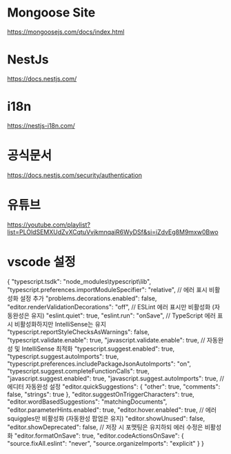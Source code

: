 # Mongoose Site
https://mongoosejs.com/docs/index.html

# NestJs 
https://docs.nestjs.com/

# i18n
https://nestjs-i18n.com/

# 공식문서
https://docs.nestjs.com/security/authentication

# 유튜브
https://youtube.com/playlist?list=PLOldSEMXUdZvXCqtuVvjkmnqaiR6WyDSf&si=iZdvEg8M9mxw0Bwo

# vscode 설정
{
  "typescript.tsdk": "node_modules\\typescript\\lib",
  "typescript.preferences.importModuleSpecifier": "relative",
  // 에러 표시 비활성화 설정 추가
  "problems.decorations.enabled": false,
  "editor.renderValidationDecorations": "off",
  // ESLint 에러 표시만 비활성화 (자동완성은 유지)
  "eslint.quiet": true,
  "eslint.run": "onSave",
  // TypeScript 에러 표시 비활성화하지만 IntelliSense는 유지
  "typescript.reportStyleChecksAsWarnings": false,
  "typescript.validate.enable": true,
  "javascript.validate.enable": true,
  // 자동완성 및 IntelliSense 최적화
  "typescript.suggest.enabled": true,
  "typescript.suggest.autoImports": true,
  "typescript.preferences.includePackageJsonAutoImports": "on",
  "typescript.suggest.completeFunctionCalls": true,
  "javascript.suggest.enabled": true,
  "javascript.suggest.autoImports": true,
  // 에디터 자동완성 설정
  "editor.quickSuggestions": {
    "other": true,
    "comments": false,
    "strings": true
  },
  "editor.suggestOnTriggerCharacters": true,
  "editor.wordBasedSuggestions": "matchingDocuments",
  "editor.parameterHints.enabled": true,
  "editor.hover.enabled": true,
  // 에러 squiggles만 비활성화 (자동완성 팝업은 유지)
  "editor.showUnused": false,
  "editor.showDeprecated": false,
  // 저장 시 포맷팅은 유지하되 에러 수정은 비활성화
  "editor.formatOnSave": true,
  "editor.codeActionsOnSave": {
    "source.fixAll.eslint": "never",
    "source.organizeImports": "explicit"
  }
}